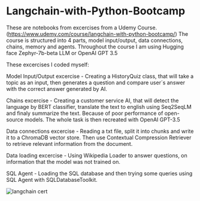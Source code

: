 # Langchain-with-Python-Bootcamp
These are notebooks from excercises from a Udemy Course.(https://www.udemy.com/course/langchain-with-python-bootcamp/) The course is structured into 4 parts, model input/output, data connections, chains, memory and agents.
Throughout the course I am using Hugging face Zephyr-7b-beta LLM or OpenAI GPT 3.5

These excercises I coded myself:

Model Input/Output excercise - Creating a HistoryQuiz class, that will take a topic as an input, then generates a question and compare user´s answer with the correct answer generated by AI. 

Chains excercise -  Creating a customer service AI, that will detect the language by BERT classifier, translate the text to english using Seq2SeqLM and finaly summarize the text. Because of poor performance of open-source models. The whole task is then recreated with OpenAI GPT-3.5

Data connections excercise - Reading a txt file, split it into chunks and write it to a ChromaDB vector store. Then use Contextual Compression Retriever to retrieve relevant information from the document.

Data loading excercise - Using Wikipedia Loader to answer questions, on information that the model was not trained on.

SQL Agent - Loading the SQL database and then trying some queries using SQL Agent with SQLDatabaseToolkit. 

![langchain cert](https://github.com/koldamartin/Langchain-with-Python-Bootcamp/assets/68967537/d6b22fca-a1fa-4c84-9fc2-8eea7f960b57)
